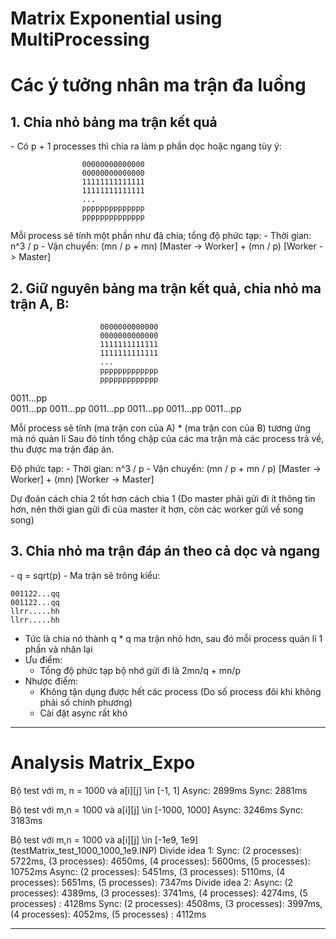 # Matrix Exponential using MultiProcessing

<h1>Các ý tưởng nhân ma trận đa luồng</h1>

<h2>1. Chia nhỏ bảng ma trận kết quả</h2>
- Có p + 1 processes thì chia ra làm p phần dọc hoặc ngang tùy ý:

                    00000000000000
                    00000000000000
                    11111111111111
                    11111111111111
                    ...
                    pppppppppppppp
                    pppppppppppppp

Mỗi process sẽ tính một phần như đã chia; tổng độ phức tạp:
    - Thời gian: n^3 / p
    - Vận chuyển: (mn / p + mn) [Master -> Worker] + (mn / p) [Worker -> Master]

<h2>2. Giữ nguyên bảng ma trận kết quả, chia nhỏ ma trận A, B:</h2>

                        0000000000000
                        0000000000000
                        1111111111111
                        1111111111111
                        ...
                        ppppppppppppp
                        ppppppppppppp

0011...pp               
0011...pp
0011...pp
0011...pp
0011...pp
0011...pp
0011...pp

Mỗi process sẽ tính (ma trận con của A) * (ma trận con của B) tương ứng mà nó quản lí
Sau đó tính tổng chập của các ma trận mà các process trả về, thu được ma trận đáp án.

Độ phức tạp:
    - Thời gian: n^3 / p
    - Vận chuyển: (mn / p + mn / p) [Master -> Worker] + (mn) [Worker -> Master]

Dự đoán cách chia 2 tốt hơn cách chia 1 (Do master phải gửi đi ít thông tin hơn, nên thời gian gửi đi của master ít hơn, còn các worker gửi về song song)

<h2>3. Chia nhỏ ma trận đáp án theo cả dọc và ngang</h2>
- q = sqrt(p)
- Ma trận sẽ trông kiểu:

    001122...qq
    001122...qq
    llrr.....hh
    llrr.....hh

- Tức là chia nó thành q * q ma trận nhỏ hơn, sau đó mỗi process quản lí 1 phần và nhân lại
- Ưu điểm: 
    - Tổng độ phức tạp bộ nhớ gửi đi là 2mn/q + mn/p
- Nhược điểm:
    - Không tận dụng được hết các process (Do số process đôi khi không phải số chính phương)
    - Cài đặt async rất khó
-----------------------------------------------------
<h1>Analysis Matrix_Expo</h1>

Bộ test với m, n = 1000 và a[i][j] \in [-1, 1]
Async: 2899ms
Sync: 2881ms

Bộ test với m,n = 1000 và a[i][j] \in [-1000, 1000]
Async: 3246ms
Sync: 3183ms

Bộ test với m,n = 1000 và a[i][j] \in [-1e9, 1e9] (testMatrix_test_1000_1000_1e9.INP)
    Divide idea 1:
        Sync: (2 processes): 5722ms, (3 processes): 4650ms, (4 processes): 5600ms, (5 processes): 10752ms
        Async: (2 processes): 5451ms, (3 processes): 5110ms, (4 processes): 5651ms, (5 processes): 7347ms
    Divide idea 2:
        Async: (2 processes): 4389ms, (3 processes): 3741ms, (4 processes): 4274ms, (5 processes) : 4128ms
        Sync: (2 processes): 4508ms, (3 processes): 3997ms, (4 processes): 4052ms, (5 processes) : 4112ms 

----------------------------------------------------

